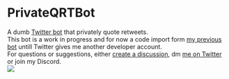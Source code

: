 # PrivateQRTBot
A dumb [Twitter bot](https://twitter.com/PrivateQRTBot) that privately quote retweets.  
This bot is a work in progress and for now a code import form [my previous bot](https://github.com/Glazelf/DirectPredicter) untill Twitter gives me another developer account.  
For questions or suggestions, either [create a discussion](https://github.com/Glazelf/PrivateQRTBot/discussions), dm [me on Twitter](https://twitter.com/Glazelfy) or join my Discord.  
<a href="https://discord.gg/2gkybyu"><img src="https://canary.discordapp.com/api/guilds/549214833858576395/widget.png?style=banner2"></a>
